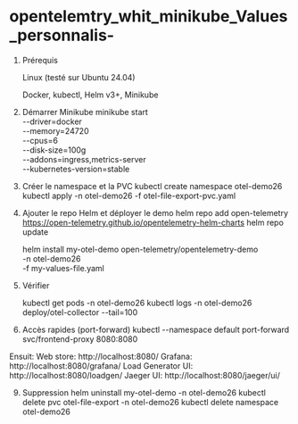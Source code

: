 # opentelemtry_whit_minikube_Values_personnalis-

1) Prérequis

   Linux (testé sur Ubuntu 24.04)
   
   Docker, kubectl, Helm v3+, Minikube

3) Démarrer Minikube
   minikube start \
   --driver=docker \
   --memory=24720 \
   --cpus=6 \
   --disk-size=100g \
   --addons=ingress,metrics-server \
   --kubernetes-version=stable

4) Créer le namespace et la PVC
   kubectl create namespace otel-demo26
   kubectl apply -n otel-demo26 -f otel-file-export-pvc.yaml

5) Ajouter le repo Helm et déployer le demo
   helm repo add open-telemetry https://open-telemetry.github.io/opentelemetry-helm-charts
   helm repo update

   helm install my-otel-demo open-telemetry/opentelemetry-demo \
    -n otel-demo26 \
    -f my-values-file.yaml


6) Vérifier

   kubectl get pods -n otel-demo26
   kubectl logs -n otel-demo26 deploy/otel-collector --tail=100

7) Accès rapides (port-forward)
   kubectl --namespace default port-forward svc/frontend-proxy 8080:8080

  Ensuit:
    Web store: http://localhost:8080/
    Grafana: http://localhost:8080/grafana/
    Load Generator UI: http://localhost:8080/loadgen/
    Jaeger UI: http://localhost:8080/jaeger/ui/

9) Suppression
    helm uninstall my-otel-demo -n otel-demo26
    kubectl delete pvc otel-file-export -n otel-demo26
    kubectl delete namespace otel-demo26


